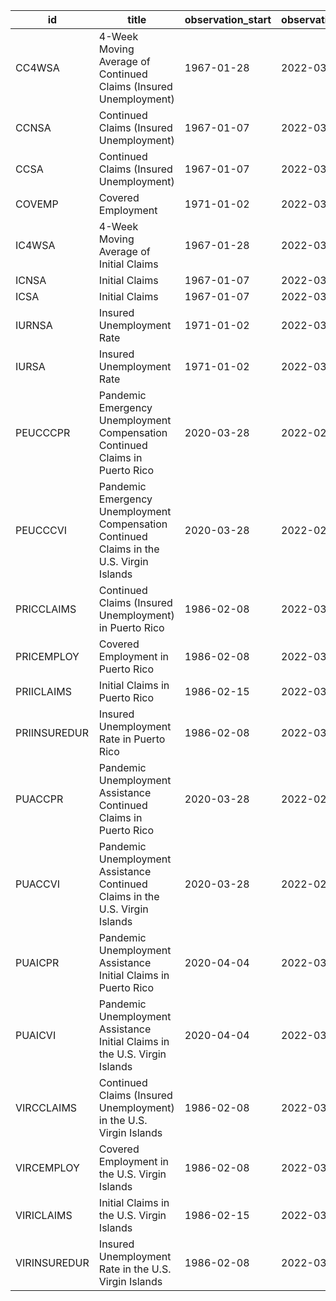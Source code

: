 | id           | title                                                                                    | observation_start   | observation_end   |
|--------------|------------------------------------------------------------------------------------------|---------------------|-------------------|
| CC4WSA       | 4-Week Moving Average of Continued Claims (Insured Unemployment)                         | 1967-01-28          | 2022-03-12        |
| CCNSA        | Continued Claims (Insured Unemployment)                                                  | 1967-01-07          | 2022-03-12        |
| CCSA         | Continued Claims (Insured Unemployment)                                                  | 1967-01-07          | 2022-03-12        |
| COVEMP       | Covered Employment                                                                       | 1971-01-02          | 2022-03-05        |
| IC4WSA       | 4-Week Moving Average of Initial Claims                                                  | 1967-01-28          | 2022-03-19        |
| ICNSA        | Initial Claims                                                                           | 1967-01-07          | 2022-03-19        |
| ICSA         | Initial Claims                                                                           | 1967-01-07          | 2022-03-19        |
| IURNSA       | Insured Unemployment Rate                                                                | 1971-01-02          | 2022-03-12        |
| IURSA        | Insured Unemployment Rate                                                                | 1971-01-02          | 2022-03-12        |
| PEUCCCPR     | Pandemic Emergency Unemployment Compensation Continued Claims in Puerto Rico             | 2020-03-28          | 2022-02-26        |
| PEUCCCVI     | Pandemic Emergency Unemployment Compensation Continued Claims in the U.S. Virgin Islands | 2020-03-28          | 2022-02-26        |
| PRICCLAIMS   | Continued Claims (Insured Unemployment) in Puerto Rico                                   | 1986-02-08          | 2022-03-12        |
| PRICEMPLOY   | Covered Employment in Puerto Rico                                                        | 1986-02-08          | 2022-03-12        |
| PRIICLAIMS   | Initial Claims in Puerto Rico                                                            | 1986-02-15          | 2022-03-19        |
| PRIINSUREDUR | Insured Unemployment Rate in Puerto Rico                                                 | 1986-02-08          | 2022-03-12        |
| PUACCPR      | Pandemic Unemployment Assistance Continued Claims in Puerto Rico                         | 2020-03-28          | 2022-02-26        |
| PUACCVI      | Pandemic Unemployment Assistance Continued Claims in the U.S. Virgin Islands             | 2020-03-28          | 2022-02-26        |
| PUAICPR      | Pandemic Unemployment Assistance Initial Claims in Puerto Rico                           | 2020-04-04          | 2022-03-12        |
| PUAICVI      | Pandemic Unemployment Assistance Initial Claims in the U.S. Virgin Islands               | 2020-04-04          | 2022-03-12        |
| VIRCCLAIMS   | Continued Claims (Insured Unemployment) in the U.S. Virgin Islands                       | 1986-02-08          | 2022-03-12        |
| VIRCEMPLOY   | Covered Employment in the U.S. Virgin Islands                                            | 1986-02-08          | 2022-03-12        |
| VIRICLAIMS   | Initial Claims in the U.S. Virgin Islands                                                | 1986-02-15          | 2022-03-19        |
| VIRINSUREDUR | Insured Unemployment Rate in the U.S. Virgin Islands                                     | 1986-02-08          | 2022-03-12        |